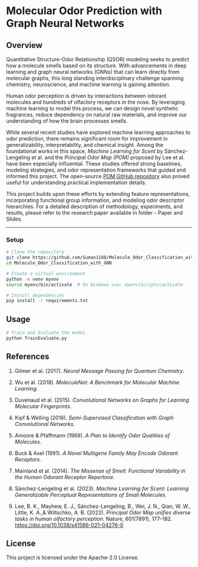 # Molecular Odor Prediction with Graph Neural Networks

## Overview

Quantitative Structure-Odor Relationship (QSOR) modeling seeks to predict how a molecule smells based on its structure. With advancements in deep learning and graph neural networks (GNNs) that can learn directly from molecular graphs, this long standing interdisciplinary challenge spanning chemistry, neuroscience, and machine learning is gaining attention.

Human odor perception is driven by interactions between odorant molecules and hundreds of olfactory receptors in the nose. By leveraging machine learning to model this process, we can design novel synthetic fragrances, reduce dependency on natural raw materials, and improve our understanding of how the brain processes smells.

While several recent studies have explored machine learning approaches to odor prediction, there remains significant room for improvement in generalizability, interpretability, and chemical insight. Among the foundational works in this space, *Machine Learning for Scent* by Sánchez-Lengeling et al. and the *Principal Odor Map (POM)* proposed by Lee et al. have been especially influential. These studies offered strong baselines, modeling strategies, and odor representation frameworks that guided and informed this project. The open-source [POM GitHub repository](https://github.com/ARY2260/openpom) also proved useful for understanding practical implementation details.

This project builds upon these efforts by extending feature representations, incorporating functional group information, and modeling odor descriptor hierarchies. For a detailed description of methodology, experiments, and results, please refer to the research paper available in folder - Paper and Slides.

---

### Setup
```sh
# Clone the repository
git clone https://github.com/Suman1108/Molecule_Odor_Classification_with_GNN.git
cd Molecule_Odor_Classification_with_GNN

# Create a virtual environment
python -m venv myenv
source myenv/bin/activate  # On Windows use: myenv\Scripts\activate

# Install dependencies
pip install -r requirements.txt
``` 

## Usage
```sh
# Train and Evaluate the model
python TrainEvaluate.py
```
## References

1. Gilmer et al. (2017). *Neural Message Passing for Quantum Chemistry*.  
2. Wu et al. (2018). *MoleculeNet: A Benchmark for Molecular Machine Learning*.  
3. Duvenaud et al. (2015). *Convolutional Networks on Graphs for Learning Molecular Fingerprints*.  
4. Kipf & Welling (2016). *Semi-Supervised Classification with Graph Convolutional Networks*.  
5. Amoore & Pfaffmann (1969). *A Plan to Identify Odor Qualities of Molecules*.  
6. Buck & Axel (1991). *A Novel Multigene Family May Encode Odorant Receptors*.  
7. Mainland et al. (2014). *The Missense of Smell: Functional Variability in the Human Odorant Receptor Repertoire*.  
8. Sánchez-Lengeling et al. (2023). *Machine Learning for Scent: Learning Generalizable Perceptual Representations of Small Molecules*.

9. Lee, B. K., Mayhew, E. J., Sánchez-Lengeling, B., Wei, J. N., Qian, W. W., Little, K. A.,& Wiltschko, A. B. (2022). *Principal Odor Map unifies diverse tasks in human olfactory perception*. Nature, 601(7891), 177–182. https://doi.org/10.1038/s41586-021-04276-0

## License
This project is licensed under the Apache-2.0 License.

